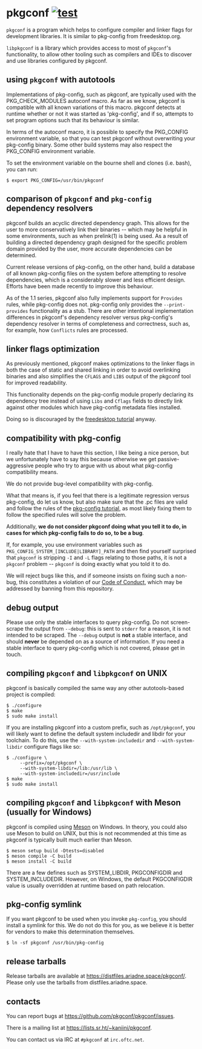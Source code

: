 # pkgconf [![test](https://github.com/pkgconf/pkgconf/actions/workflows/test.yml/badge.svg)](https://github.com/pkgconf/pkgconf/actions/workflows/test.yml)

`pkgconf` is a program which helps to configure compiler and linker flags for
development libraries.  It is similar to pkg-config from freedesktop.org.

`libpkgconf` is a library which provides access to most of `pkgconf`'s functionality, 
to allow other tooling such as compilers and IDEs to discover and use libraries 
configured by pkgconf.

## using `pkgconf` with autotools

Implementations of pkg-config, such as pkgconf, are typically used with the
PKG_CHECK_MODULES autoconf macro.  As far as we know, pkgconf is
compatible with all known variations of this macro. pkgconf detects at
runtime whether or not it was started as 'pkg-config', and if so, attempts
to set program options such that its behaviour is similar.

In terms of the autoconf macro, it is possible to specify the PKG_CONFIG
environment variable, so that you can test pkgconf without overwriting your
pkg-config binary.  Some other build systems may also respect the PKG_CONFIG
environment variable.

To set the environment variable on the bourne shell and clones (i.e. bash), you
can run:

    $ export PKG_CONFIG=/usr/bin/pkgconf

## comparison of `pkgconf` and `pkg-config` dependency resolvers

pkgconf builds an acyclic directed dependency graph.  This allows for the user
to more conservatively link their binaries -- which may be helpful in some
environments, such as when prelink(1) is being used.  As a result of building
a directed dependency graph designed for the specific problem domain provided
by the user, more accurate dependencies can be determined.

Current release versions of pkg-config, on the other hand, build a database of all
known pkg-config files on the system before attempting to resolve dependencies, which
is a considerably slower and less efficient design.  Efforts have been made recently
to improve this behaviour.

As of the 1.1 series, pkgconf also fully implements support for `Provides` rules,
while pkg-config does not.  pkg-config only provides the `--print-provides` functionality
as a stub.  There are other intentional implementation differences in pkgconf's dependency
resolver versus pkg-config's dependency resolver in terms of completeness and correctness,
such as, for example, how `Conflicts` rules are processed.

## linker flags optimization

As previously mentioned, pkgconf makes optimizations to the linker flags in both the
case of static and shared linking in order to avoid overlinking binaries and also
simplifies the `CFLAGS` and `LIBS` output of the pkgconf tool for improved readability.

This functionality depends on the pkg-config module properly declaring its dependency
tree instead of using `Libs` and `Cflags` fields to directly link against other modules
which have pkg-config metadata files installed.

Doing so is discouraged by the [freedesktop tutorial][fd-tut] anyway.

   [fd-tut]: http://people.freedesktop.org/~dbn/pkg-config-guide.html

## compatibility with pkg-config

I really hate that I have to have this section, I like being a nice person, but we
unfortunately have to say this because otherwise we get passive-aggressive people who
try to argue with us about what pkg-config compatibility means.

We do not provide bug-level compatibility with pkg-config.

What that means is, if you feel that there is a legitimate regression versus pkg-config,
do let us know, but also make sure that the .pc files are valid and follow the rules of
the [pkg-config tutorial][fd-tut], as most likely fixing them to follow the specified
rules will solve the problem.

Additionally, **we do not consider pkgconf doing what you tell it to do, in cases for 
which pkg-config fails to do so, to be a bug**.

If, for example, you use environment variables such as `PKG_CONFIG_SYSTEM_[INCLUDE|LIBRARY]_PATH`
and then find yourself surprised that `pkgconf` is stripping `-I` and `-L` flags relating
to those paths, it is not a `pkgconf` problem -- `pkgconf` is doing exactly what you told
it to do.

We will reject bugs like this, and if someone insists on fixing such a non-bug, this 
constitutes a violation of our [Code of Conduct](CODE_OF_CONDUCT.md), which may be 
addressed by banning from this repository.

## debug output

Please use only the stable interfaces to query pkg-config.  Do not screen-scrape the
output from `--debug`: this is sent to `stderr` for a reason, it is not intended to be
scraped.  The `--debug` output is **not** a stable interface, and should **never** be
depended on as a source of information.  If you need a stable interface to query pkg-config
which is not covered, please get in touch.

## compiling `pkgconf` and `libpkgconf` on UNIX

pkgconf is basically compiled the same way any other autotools-based project is
compiled:

    $ ./configure
    $ make
    $ sudo make install

If you are installing pkgconf into a custom prefix, such as `/opt/pkgconf`, you will
likely want to define the default system includedir and libdir for your toolchain.
To do this, use the `--with-system-includedir` and `--with-system-libdir` configure
flags like so:

    $ ./configure \
         --prefix=/opt/pkgconf \
         --with-system-libdir=/lib:/usr/lib \
         --with-system-includedir=/usr/include
    $ make
    $ sudo make install

## compiling `pkgconf` and `libpkgconf` with Meson (usually for Windows)


pkgconf is compiled using [Meson](https://mesonbuild.com) on Windows. In theory, you could also use
Meson to build on UNIX, but this is not recommended at this time as pkgconf is typically built
much earlier than Meson.

    $ meson setup build -Dtests=disabled
    $ meson compile -C build
    $ meson install -C build

There are a few defines such as SYSTEM_LIBDIR, PKGCONFIGDIR and SYSTEM_INCLUDEDIR.
However, on Windows, the default PKGCONFIGDIR value is usually overridden at runtime based
on path relocation.

## pkg-config symlink

If you want pkgconf to be used when you invoke `pkg-config`, you should install a
symlink for this.  We do not do this for you, as we believe it is better for vendors
to make this determination themselves.

    $ ln -sf pkgconf /usr/bin/pkg-config

## release tarballs

Release tarballs are available at <https://distfiles.ariadne.space/pkgconf/>.
Please only use the tarballs from distfiles.ariadne.space.

## contacts

You can report bugs at <https://github.com/pkgconf/pkgconf/issues>.

There is a mailing list at <https://lists.sr.ht/~kaniini/pkgconf>.

You can contact us via IRC at `#pkgconf` at `irc.oftc.net`.
